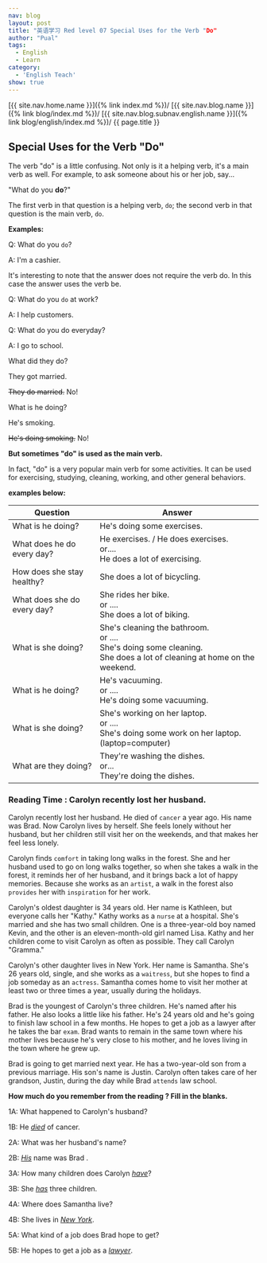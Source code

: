 ```yaml
---
nav: blog
layout: post
title: "英语学习 Red level 07 Special Uses for the Verb "Do"
author: "Pual"
tags:
  - English
  - Learn
category:
  - 'English Teach'
show: true
---
```


[{{ site.nav.home.name }}]({% link index.md %})/
[{{ site.nav.blog.name }}]({% link blog/index.md %})/
[{{ site.nav.blog.subnav.english.name }}]({% link blog/english/index.md %})/
{{ page.title }}

## Special Uses for the Verb "Do"

The verb "do" is a little confusing.
Not only is it a helping verb,
it's a main verb as well.
For example, to ask someone about his or her job, say...

"What do you **do**?"

The first verb in that question is a helping verb, `do`;
the second verb in that question is the main verb, `do`.

**Examples:**

Q: What do you `do`?

A: I'm a cashier.

It's interesting to note that the answer does not require the verb do.
In this case the answer uses the verb be.

Q: What do you `do` at work?

A: I help customers.

Q: What do you do everyday?

A: I go to school.

What did they do?

They got married.

<s>They do married.</s> No!

What is he doing?

He's smoking.

<s>He's doing smoking.</s> No!

**But sometimes "do" is used as the main verb.**

In fact, "do" is a very popular main verb for some activities.
It can be used for exercising, studying, cleaning, working, and other general behaviors.

**examples below:**

 Question | Answer
 ---------|--------
 What is he doing? | He's doing some exercises.
 What does he do every day?  | He exercises. / He does exercises. <br/> or.... <br/> He does a lot of exercising.
 How does she stay healthy? | She does a lot of bicycling.
 What does she do every day? | She rides her bike. <br/> or .... <br/> She does a lot of biking.
 What is she doing? | She's cleaning the bathroom. <br/> or .... <br/> She's doing some cleaning. <br/> She does a lot of cleaning at home on the weekend.
 What is he doing? | He's vacuuming. <br/> or .... <br/> He's doing some vacuuming.
 What is she doing? | She's working on her laptop. <br/> or .... <br/> She's doing some work on her laptop. (laptop=computer)
 What are they doing? | They're washing the dishes. <br/> or... <br/> They're doing the dishes.

### Reading Time : Carolyn recently lost her husband.

Carolyn recently lost her husband.
He died of `cancer` a year ago.
His name was Brad.
Now Carolyn lives by herself.
She feels lonely without her husband,
but her children still visit her on the weekends,
and that makes her feel less lonely.

Carolyn finds `comfort` in taking long walks in the forest.
She and her husband used to go on long walks together,
so when she takes a walk in the forest,
it reminds her of her husband,
and it brings back a lot of happy memories.
Because she works as an `artist`,
a walk in the forest also `provides` her with `inspiration` for her work.

Carolyn's oldest daughter is 34 years old.
Her name is Kathleen,
but everyone calls her "Kathy."
Kathy works as a `nurse` at a hospital.
She's married and she has two small children.
One is a three-year-old boy named Kevin,
and the other is an eleven-month-old girl named Lisa.
Kathy and her children come to visit Carolyn as often as possible.
They call Carolyn "Gramma."

Carolyn's other daughter lives in New York.
Her name is Samantha.
She's 26 years old, single, and she works as a `waitress`,
but she hopes to find a job someday as an `actress`.
Samantha comes home to visit her mother at least two or three times a year, usually during the holidays.

Brad is the youngest of Carolyn's three children.
He's named after his father.
He also looks a little like his father.
He's 24 years old and he's going to finish law school in a few months.
He hopes to get a job as a lawyer after he takes the bar `exam`.
Brad wants to remain in the same town where his mother lives because he's very close to his mother,
and he loves living in the town where he grew up.

Brad is going to get married next year.
He has a two-year-old son from a previous marriage.
His son's name is Justin.
Carolyn often takes care of her grandson,
Justin, during the day while Brad `attends` law school.

**How much do you remember from the reading ? Fill in the blanks.**

1A: What happened to Carolyn's husband?

1B: He <em><u>died</u></em> of cancer.

2A: What was her husband's name?

2B: <em><u>His</u></em> name was Brad .

3A: How many children does Carolyn <em><u>have</u></em>?

3B: She <em><u>has</u></em> three children.

4A: Where does Samantha live?

4B: She lives in <em><u>New York</u></em>.

5A: What kind of a job does Brad hope to get?

5B: He hopes to get a job as a <em><u>lawyer</u></em>.
